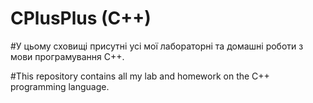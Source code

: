 # CPlusPlus (C++)

#У цьому сховищі присутні усі мої лабораторні та домашні роботи з мови програмування C++.

#This repository contains all my lab and homework on the C++ programming language.
